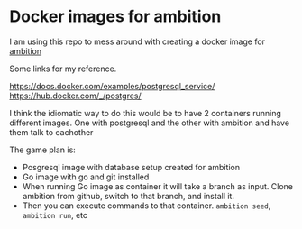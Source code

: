# Docker images for ambition

I am using this repo to mess around with creating a docker image for [ambition](http://mymabition.io)

Some links for my reference.

https://docs.docker.com/examples/postgresql_service/
https://hub.docker.com/_/postgres/

I think the idiomatic way to do this would be to have 2 containers running different images. One with postgresql and the other with ambition and have them talk to eachother

The game plan is:

- Posgresql image with database setup created for ambition
- Go image with go and git installed
- When running Go image as container it will take a branch as input. Clone ambition from github, switch to that branch, and install it.
- Then you can execute commands to that container. `ambition seed`, `ambition run`, etc
